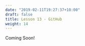 ```yaml
---
date: "2019-02-11T19:27:37+10:00"
draft: false
title: Lesson 13 - GitHub
weight: 14
---
```


Coming Soon!
